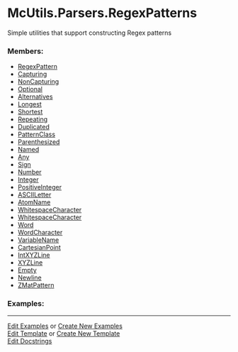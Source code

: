 # <a id="McUtils.Parsers.RegexPatterns">McUtils.Parsers.RegexPatterns</a>
    
Simple utilities that support constructing Regex patterns

### Members:

  - [RegexPattern](RegexPatterns/RegexPattern.md)
  - [Capturing](RegexPatterns/Capturing.md)
  - [NonCapturing](RegexPatterns/NonCapturing.md)
  - [Optional](RegexPatterns/Optional.md)
  - [Alternatives](RegexPatterns/Alternatives.md)
  - [Longest](RegexPatterns/Longest.md)
  - [Shortest](RegexPatterns/Shortest.md)
  - [Repeating](RegexPatterns/Repeating.md)
  - [Duplicated](RegexPatterns/Duplicated.md)
  - [PatternClass](RegexPatterns/PatternClass.md)
  - [Parenthesized](RegexPatterns/Parenthesized.md)
  - [Named](RegexPatterns/Named.md)
  - [Any](RegexPatterns/Any.md)
  - [Sign](RegexPatterns/Sign.md)
  - [Number](RegexPatterns/Number.md)
  - [Integer](RegexPatterns/Integer.md)
  - [PositiveInteger](RegexPatterns/PositiveInteger.md)
  - [ASCIILetter](RegexPatterns/ASCIILetter.md)
  - [AtomName](RegexPatterns/AtomName.md)
  - [WhitespaceCharacter](RegexPatterns/WhitespaceCharacter.md)
  - [WhitespaceCharacter](RegexPatterns/WhitespaceCharacter.md)
  - [Word](RegexPatterns/Word.md)
  - [WordCharacter](RegexPatterns/WordCharacter.md)
  - [VariableName](RegexPatterns/VariableName.md)
  - [CartesianPoint](RegexPatterns/CartesianPoint.md)
  - [IntXYZLine](RegexPatterns/IntXYZLine.md)
  - [XYZLine](RegexPatterns/XYZLine.md)
  - [Empty](RegexPatterns/Empty.md)
  - [Newline](RegexPatterns/Newline.md)
  - [ZMatPattern](RegexPatterns/ZMatPattern.md)

### Examples:



___

[Edit Examples](https://github.com/McCoyGroup/References/edit/gh-pages/Documentation/examples/McUtils/Parsers/RegexPatterns.md) or 
[Create New Examples](https://github.com/McCoyGroup/References/new/gh-pages/?filename=Documentation/examples/McUtils/Parsers/RegexPatterns.md) <br/>
[Edit Template](https://github.com/McCoyGroup/References/edit/gh-pages/Documentation/templates/McUtils/Parsers/RegexPatterns.md) or 
[Create New Template](https://github.com/McCoyGroup/References/new/gh-pages/?filename=Documentation/templates/McUtils/Parsers/RegexPatterns.md) <br/>
[Edit Docstrings](https://github.com/McCoyGroup/McUtils/edit/master/Parsers/RegexPatterns/__init__.py?message=Update%20Docs)